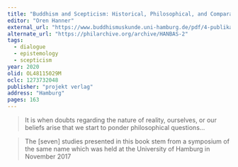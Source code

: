 ```yaml
---
title: "Buddhism and Scepticism: Historical, Philosophical, and Comparative Perspectives"
editor: "Oren Hanner"
external_url: "https://www.buddhismuskunde.uni-hamburg.de/pdf/4-publikationen/hamburg-buddhist-studies/hanner.pdf"
alternate_url: "https://philarchive.org/archive/HANBAS-2"
tags:
  - dialogue
  - epistemology
  - scepticism
year: 2020
olid: OL48115029M
oclc: 1273732048
publisher: "projekt verlag"
address: "Hamburg"
pages: 163
---
```


> It is when doubts regarding the nature of reality, ourselves, or our beliefs arise that we start to ponder philosophical questions...

> The [seven] studies presented in this book stem from a symposium of the same name which was held at the University of Hamburg in November 2017
